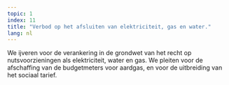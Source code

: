 ```yaml
---
topic: 1
index: 11
title: "Verbod op het afsluiten van elektriciteit, gas en water."
lang: nl
---
```

We ijveren voor de verankering in de grondwet van het recht op
nutsvoorzieningen als elektriciteit, water en gas.
We pleiten voor de afschaffing van de budgetmeters voor aardgas, en voor de
uitbreiding van het sociaal tarief.
